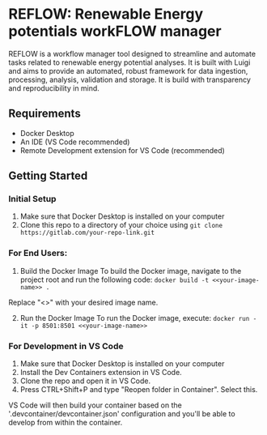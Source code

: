# REFLOW: Renewable Energy potentials workFLOW manager

REFLOW is a workflow manager tool designed to streamline and automate tasks related to renewable energy potential analyses. It is built with Luigi and aims to provide an automated, robust framework for data ingestion, processing, analysis, validation and storage. It is build with transparency and reproducibility in mind. 

## Requirements
* Docker Desktop
* An IDE (VS Code recommended)
* Remote Development extension for VS Code (recommended)

## Getting Started

### Initial Setup
1. Make sure that Docker Desktop is installed on your computer
2. Clone this repo to a directory of your choice using 
```git clone https://gitlab.com/your-repo-link.git```

### For End Users: 
1. Build the Docker Image
To build the Docker image, navigate to the project root and run the following code:
```docker build -t <<your-image-name>> .```

Replace "<<your-image-name>>" with your desired image name. 

2. Run the Docker Image
To run the Docker image, execute:
```docker run -it -p 8501:8501 <<your-image-name>>```


### For Development in VS Code
1. Make sure that Docker Desktop is installed on your computer
2. Install the Dev Containers extension in VS Code. 
3. Clone the repo and open it in VS Code. 
4. Press CTRL+Shift+P and type "Reopen folder in Container". Select this.

VS Code will then build your container based on the '.devcontainer/devcontainer.json' configuration and you'll be able to develop from within the container. 
